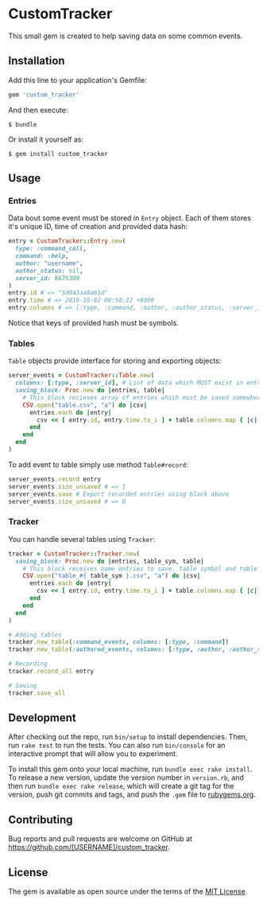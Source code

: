 # CustomTracker

This small gem is created to help saving data on some common events.

## Installation

Add this line to your application's Gemfile:

```ruby
gem 'custom_tracker'
```

And then execute:

    $ bundle

Or install it yourself as:

    $ gem install custom_tracker

## Usage

### Entries

Data bout some event must be stored in `Entry` object. Each of them stores it's unique ID, time of creation and provided data hash:

```ruby
entry = CustomTracker::Entry.new(
  type: :command_call,
  command: :help,
  author: "username",
  author_status: nil,
  server_id: 8675309
)
entry.id # => "5d943aa8a61d"
entry.time # => 2019-10-02 08:50:32 +0300
entry.columns # => [:type, :command, :author, :author_status, :server_id]
``` 
Notice that keys of provided hash must be symbols.

### Tables

`Table` objects provide interface for storing and exporting objects:

```ruby
server_events = CustomTracker::Table.new(
  columns: [:type, :server_id], # List of data which MUST exist in entries
  saving_block: Proc.new do |entries, table|
    # This block recieves array of entries which must be saved somewhere
    CSV.open("table.csv", "a") do |csv|
      entries.each do |entry|
        csv << [ entry.id, entry.time.to_i ] + table.columns.map { |c| entry[c] }
      end
    end
  end
)
```

To add event to table simply use method `Table#record`:

```ruby
server_events.record entry
server_events.size_unsaved # => 1
server_events.save # Export recorded entries using block above
server_events.size_unsaved # => 0
```

### Tracker

You can handle several tables using `Tracker`:

```ruby
tracker = CustomTracker::Tracker.new(
  saving_block: Proc.new do |entries, table_sym, table|
    # This block receives name entries to save, table symbol and table itself
    CSV.open("table_#{ table_sym }.csv", "a") do |csv|
      entries.each do |entry|
        csv << [ entry.id, entry.time.to_i ] + table.columns.map { |c| entry[c] }
      end
    end
  end
)

# Adding tables
tracker.new_table(:command_events, columns: [:type, :command])
tracker.new_table(:authored_events, columns: [:type, :author, :author_status])

# Recording
tracker.record_all entry

# Saving
tracker.save_all
```

## Development

After checking out the repo, run `bin/setup` to install dependencies. Then, run `rake test` to run the tests. You can also run `bin/console` for an interactive prompt that will allow you to experiment.

To install this gem onto your local machine, run `bundle exec rake install`. To release a new version, update the version number in `version.rb`, and then run `bundle exec rake release`, which will create a git tag for the version, push git commits and tags, and push the `.gem` file to [rubygems.org](https://rubygems.org).

## Contributing

Bug reports and pull requests are welcome on GitHub at https://github.com/[USERNAME]/custom_tracker.

## License

The gem is available as open source under the terms of the [MIT License](https://opensource.org/licenses/MIT).
